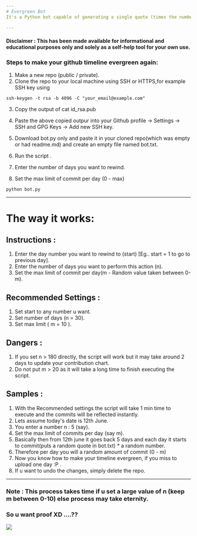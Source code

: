 ```yaml
---
# Evergreen Bot
It's a Python bot capable of generating a single quote (times the number of days given) and store it in bot.txt ....Everything is done in past :P XD

---
```


#### Disclaimer : This has been made available for informational and educational purposes only and solely as a self-help tool for your own use.
### Steps to make your github timeline evergreen again: 

1. Make a new repo (public / private). 
2. Clone the repo to your local machine using SSH or HTTPS,for example SSH key using <br>
```
ssh-keygen -t rsa -b 4096 -C "your_email@example.com"
```
3. Copy the output of cat id_rsa.pub<br>
4. Paste the above copied outpur into your Github profile -> Settings -> SSH and GPG Keys -> Add new SSH key.


5. Download bot.py only and paste it in your cloned repo(which was empty or had readme.md) and create an empty file named bot.txt.
6. Run the script .
7. Enter the number of days you want to rewind.
8. Set the max limit of commit per day (0 - max)
```
python bot.py
```

---
# The way it works: 

Instructions :
--------------
1. Enter the day number you want to rewind to (start) [Eg..  start = 1 to go to previous day].
2. Enter the number of days you want to perform this action (n).
3. Set the max limit of commit per day(m - Random value taken between 0-m).

Recommended Settings : 
----------------------
1. Set start to any number u want.
2. Set number of days (n = 30).
3. Set max limit ( m = 10 ).

Dangers :
---------
1. If you set n > 180 directly, the script will work but it  may take around 2 days to update your contribution chart.
2. Do not put m > 20 as it will take a long time to finish executing the script.


Samples :
---------
1. With the Recommended settings the script will take 1 min time to execute and the commits will be reflected instantly.
1. Lets assume today's date is 12th June.
2. You enter a number n : 5 (say).
3. Set the max limit of commits per day (say m).
3. Basically then from 12th june it goes back 5 days and each day it starts to commit(puts a random quote in bot.txt) * a random number.
4. Therefore per day you will a random amount of commit (0 - m)
4. Now you know how to make your timeline evergreen, if you miss to upload one day :P .
5. If u want to undo the changes, simply delete the repo.

---
### Note : This process takes time if u set a large value of n (keep m between 0-10) else process may take eternity.

### So u want proof XD ....??
![](https://github.com/Sayantan-world/Quote_bot/blob/master/Images/commits.png?raw=true)
